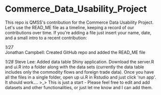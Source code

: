 # Commerce_Data_Usability_Project

This repo is QMSS's contribution for the Commerce Data Usability Project.
Let's use the READ_ME file as a timeline, keeping a record of our contributions over time.
If you're adding a file just insert your name, date, and a small intro to a recent contribution:

*1/27*  
Jonathan Campbell: Created GitHub repo and added the READ_ME file

*1/28*
Steve Lee: Added data table Shiny application. Download the server.R and ui.R into a folder along with the data sets (currently the data table includes only the commodity flows and foreign trade data). Once you have all the files in a single folder, open up ui.R in Rstudio and just click 'run app'. It should work.... >_>
This is just a start - Please feel free to edit and add datasets and other functionalities, or just let me know and I can add them.
